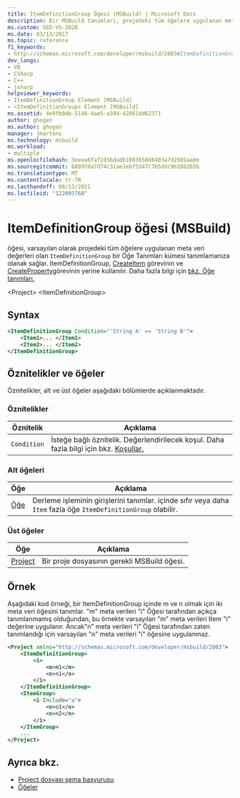 ```yaml
---
title: ItemDefinitionGroup Öğesi (MSBuild) | Microsoft Docs
description: Bir MSBuild tanımları, projedeki tüm öğelere uygulanan meta veri değerleri tanımlamak için ItemDefinitionGroup öğesini nasıl kullandığını öğrenin.
ms.custom: SEO-VS-2020
ms.date: 03/13/2017
ms.topic: reference
f1_keywords:
- http://schemas.microsoft.com/developer/msbuild/2003#ItemDefinitionGroup
dev_langs:
- VB
- CSharp
- C++
- jsharp
helpviewer_keywords:
- ItemDefinitionGroup Element [MSBuild]
- <ItemDefinitionGroup> Element [MSBuild]
ms.assetid: 4e9fb04b-5148-4ae5-a394-42861dd62371
author: ghogen
ms.author: ghogen
manager: jmartens
ms.technology: msbuild
ms.workload:
- multiple
ms.openlocfilehash: 3eeea6faf2456dadb1083658d8403a7d2501aa0e
ms.sourcegitcommit: 68897da7d74c31ae1ebf5d47c7b5ddc9b108265b
ms.translationtype: MT
ms.contentlocale: tr-TR
ms.lasthandoff: 08/13/2021
ms.locfileid: "122093768"
---
```

# <a name="itemdefinitiongroup-element-msbuild"></a>ItemDefinitionGroup öğesi (MSBuild)

öğesi, varsayılan olarak projedeki tüm öğelere uygulanan meta veri değerleri olan `ItemDefinitionGroup` bir Öğe Tanımları kümesi tanımlamanıza olanak sağlar. ItemDefinitionGroup, [CreateItem](../msbuild/createitem-task.md) görevinin ve [CreateProperty](../msbuild/createproperty-task.md)görevinin yerine kullanılır. Daha fazla bilgi için [bkz. Öğe tanımları.](../msbuild/item-definitions.md)

\<Project>
\<ItemDefinitionGroup>

## <a name="syntax"></a>Syntax

```xml
<ItemDefinitionGroup Condition="'String A' == 'String B'">
    <Item1>... </Item1>
    <Item2>... </Item2>
</ItemDefinitionGroup>
```

## <a name="attributes-and-elements"></a>Öznitelikler ve öğeler

Öznitelikler, alt ve üst öğeler aşağıdaki bölümlerde açıklanmaktadır.

### <a name="attributes"></a>Öznitelikler

|Öznitelik|Açıklama|
|---------------|-----------------|
|`Condition`|İsteğe bağlı öznitelik. Değerlendirilecek koşul. Daha fazla bilgi için bkz. [Koşullar.](../msbuild/msbuild-conditions.md)|

### <a name="child-elements"></a>Alt öğeleri

|Öğe|Açıklama|
|-------------|-----------------|
|[Öğe](../msbuild/item-element-msbuild.md)|Derleme işleminin girişlerini tanımlar. içinde sıfır veya daha `Item` fazla öğe `ItemDefinitionGroup` olabilir.|

### <a name="parent-elements"></a>Üst öğeler

| Öğe | Açıklama |
| - | - |
| [Project](../msbuild/project-element-msbuild.md) | Bir proje dosyasının gerekli MSBuild öğesi. |

## <a name="example"></a>Örnek

Aşağıdaki kod örneği, bir ItemDefinitionGroup içinde m ve n olmak için iki meta veri öğesini tanımlar. "m" meta verileri "i" Öğesi tarafından açıkça tanımlanmamış olduğundan, bu örnekte varsayılan "m" meta verileri Item "i" değerine uygulanır. Ancak"n" meta verileri "i" Öğesi tarafından zaten tanımlandığı için varsayılan "n" meta verileri "i" öğesine uygulanmaz.

```xml
<Project xmlns="http://schemas.microsoft.com/developer/msbuild/2003">
    <ItemDefinitionGroup>
        <i>
            <m>m1</m>
            <n>n1</n>
        </i>
    </ItemDefinitionGroup>
    <ItemGroup>
        <i Include="a">
            <o>o1</o>
            <n>n2</n>
        </i>
    </ItemGroup>
    ...
</Project>
```

## <a name="see-also"></a>Ayrıca bkz.

- [Project dosyası şema başvurusu](../msbuild/msbuild-project-file-schema-reference.md)
- [Öğeler](../msbuild/msbuild-items.md)
